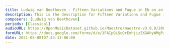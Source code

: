 ```yaml
---
title: Ludwig van Beethoven - Fifteen Variations and Fugue in Eb on an Original Theme ('Eroica Variations') Op.35 (1)
description: This is the description for Fifteen Variations and Fugue in Eb on an Original Theme ('Eroica Variations') Op.35 by Ludwig van Beethoven
composers: [Ludwig van Beethoven]
periods: [Classical]
audioURL: https://OpenMusicDataset.github.io/Maestro/maestro-v3.0.0/2004/MIDI-Unprocessed_SMF_13_01_2004_01-05_ORIG_MID--AUDIO_13_R1_2004_05_Track05_wav.midi
formURL: https://docs.google.com/forms/d/e/1FAIpQLScOrEmhjizZXGAhyWMgPzygJ8N3DvE1Fad0F47buzudxnHC3A/viewform
date: 2021-08-08T07:43:13-06:00
---
```

